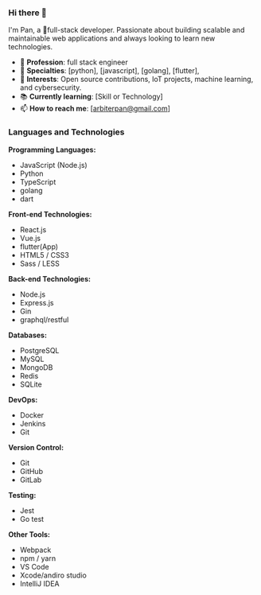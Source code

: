 ### Hi there 👋

I'm Pan, a 🚀full-stack developer. Passionate about building scalable and maintainable web applications and always looking to learn new technologies.
- 💼 **Profession**: full stack engineer
- 🌟 **Specialties**: [python], [javascript], [golang], [flutter],
- 🌱 **Interests**: Open source contributions, IoT projects, machine learning, and cybersecurity.
- 📚 **Currently learning**: [Skill or Technology]
- 📫 **How to reach me**: [arbiterpan@gmail.com]


### Languages and Technologies

**Programming Languages:**
- JavaScript (Node.js)
- Python 
- TypeScript
- golang
- dart

**Front-end Technologies:**
- React.js
- Vue.js
- flutter(App)
- HTML5 / CSS3
- Sass / LESS

**Back-end Technologies:**
- Node.js
- Express.js
- Gin
- graphql/restful

**Databases:**
- PostgreSQL
- MySQL
- MongoDB
- Redis
- SQLite

**DevOps:**
- Docker
- Jenkins
- Git

**Version Control:**
- Git
- GitHub
- GitLab

**Testing:**
- Jest
- Go test

**Other Tools:**
- Webpack
- npm / yarn
- VS Code
- Xcode/andiro studio
- IntelliJ IDEA

